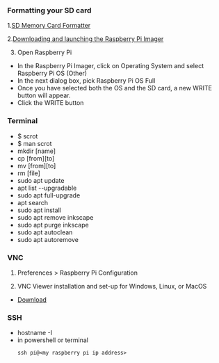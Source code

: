 
### Formatting your SD card

1.[SD Memory Card Formatter](https://www.sdcard.org/downloads/formatter/index.html) 

2.[Downloading and launching the Raspberry Pi Imager](https://www.raspberrypi.org/software/)

3. Open Raspberry Pi 
  * In the Raspberry Pi Imager, click on Operating System and select Raspberry Pi OS (Other)
  * In the next dialog box, pick Raspberry Pi OS Full
  * Once you have selected both the OS and the SD card, a new WRITE button will appear.
  * Click the WRITE button


### Terminal

* $ scrot
* $ man scrot 
* mkdir [name]
* cp [from][to] 
* mv [from][to]
* rm [file]
* sudo apt update
* apt list --upgradable
* sudo apt full-upgrade
* apt search <software>
* sudo apt install <name>
* sudo apt remove inkscape
* sudo apt purge inkscape  
* sudo apt autoclean
* sudo apt autoremove  
 
 ### VNC
 
 1. Preferences > Raspberry Pi Configuration
 
 2. VNC Viewer installation and set-up for Windows, Linux, or MacOS
  * [Download](https://www.realvnc.com/en/connect/download/viewer/)


### SSH

* hostname -I
* in powershell or terminal
  ```
  ssh pi@<my raspberry pi ip address>
  ```

